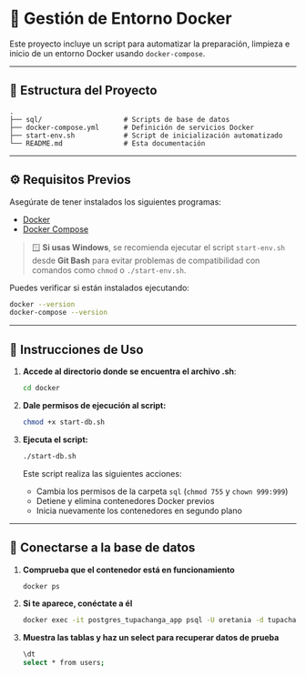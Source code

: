 # 🐳 Gestión de Entorno Docker

Este proyecto incluye un script para automatizar la preparación, limpieza e inicio de un entorno
Docker usando `docker-compose`.

---

## 📁 Estructura del Proyecto

```text
.
├── sql/                    # Scripts de base de datos
├── docker-compose.yml      # Definición de servicios Docker
├── start-env.sh            # Script de inicialización automatizado
└── README.md               # Esta documentación
```

---

## ⚙️ Requisitos Previos

Asegúrate de tener instalados los siguientes programas:

- [Docker](https://www.docker.com/)
- [Docker Compose](https://docs.docker.com/compose/)

> 🪟 **Si usas Windows**, se recomienda ejecutar el script `start-env.sh` desde **Git Bash** para
> evitar problemas de compatibilidad con comandos como `chmod` o `./start-env.sh`.

Puedes verificar si están instalados ejecutando:

```bash
docker --version
docker-compose --version
```

---

## 🚀 Instrucciones de Uso

1. **Accede al directorio donde se encuentra el archivo .sh**:

   ```bash
   cd docker
   ```

2. **Dale permisos de ejecución al script:**

   ```bash
   chmod +x start-db.sh
   ```

3. **Ejecuta el script:**

   ```bash
   ./start-db.sh
   ```

   Este script realiza las siguientes acciones:

    - Cambia los permisos de la carpeta `sql` (`chmod 755` y `chown 999:999`)
    - Detiene y elimina contenedores Docker previos
    - Inicia nuevamente los contenedores en segundo plano

---

## 🚀 Conectarse a la base de datos

1. **Comprueba que el contenedor está en funcionamiento**

    ```bash
    docker ps
    ```

2. **Si te aparece, conéctate a él**

   ```bash
   docker exec -it postgres_tupachanga_app psql -U oretania -d tupachanga
    ```
   
4. **Muestra las tablas y haz un select para recuperar datos de prueba**

    ```bash
    \dt
    select * from users;
    ``` 